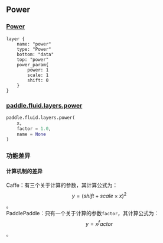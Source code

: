 ## Power


### [Power](http://caffe.berkeleyvision.org/tutorial/layers/power.html)
```
layer {
	name: "power"
	type: "Power"
	bottom: "data"
	top: "power"	
	power_param{
		power: 1
		scale: 1
		shift: 0
	}
}
```


### [paddle.fluid.layers.power](http://paddlepaddle.org/documentation/docs/zh/1.3/api_cn/layers_cn.html#permalink-117-pow)
```python
paddle.fluid.layers.power(
	x,
	factor = 1.0,
	name = None
)
```  

### 功能差异
#### 计算机制的差异
Caffe：有三个关于计算的参数，其计算公式为：$$y=(shift+scale \times x)^2$$。             
PaddlePaddle：只有一个关于计算的参数`factor`，其计算公式为：$$y=x^factor$$。

